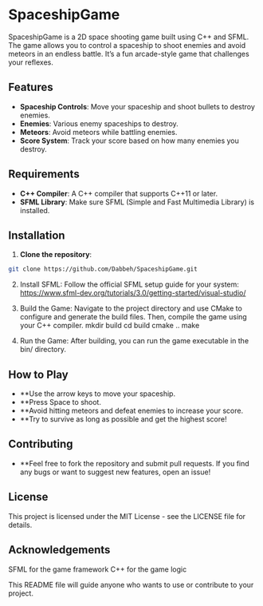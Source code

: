 # SpaceshipGame

SpaceshipGame is a 2D space shooting game built using C++ and SFML. The game allows you to control a spaceship to shoot enemies and avoid meteors in an endless battle. It’s a fun arcade-style game that challenges your reflexes.

## Features
- **Spaceship Controls**: Move your spaceship and shoot bullets to destroy enemies.
- **Enemies**: Various enemy spaceships to destroy.
- **Meteors**: Avoid meteors while battling enemies.
- **Score System**: Track your score based on how many enemies you destroy.

## Requirements
- **C++ Compiler**: A C++ compiler that supports C++11 or later.
- **SFML Library**: Make sure SFML (Simple and Fast Multimedia Library) is installed.

## Installation

1. **Clone the repository**:

```bash
git clone https://github.com/Dabbeh/SpaceshipGame.git
```
2. Install SFML: Follow the official SFML setup guide for your system: https://www.sfml-dev.org/tutorials/3.0/getting-started/visual-studio/

3. Build the Game: Navigate to the project directory and use CMake to configure and generate the build files. Then, compile the game using your C++ compiler.
mkdir build
cd build
cmake ..
make

4. Run the Game: After building, you can run the game executable in the bin/ directory.

## How to Play
- **Use the arrow keys to move your spaceship.
- **Press Space to shoot.
- **Avoid hitting meteors and defeat enemies to increase your score.
- **Try to survive as long as possible and get the highest score!

## Contributing
- **Feel free to fork the repository and submit pull requests. If you find any bugs or want to suggest new features, open an issue!

## License
This project is licensed under the MIT License - see the LICENSE file for details.

## Acknowledgements
SFML for the game framework
C++ for the game logic


This README file will guide anyone who wants to use or contribute to your project.
